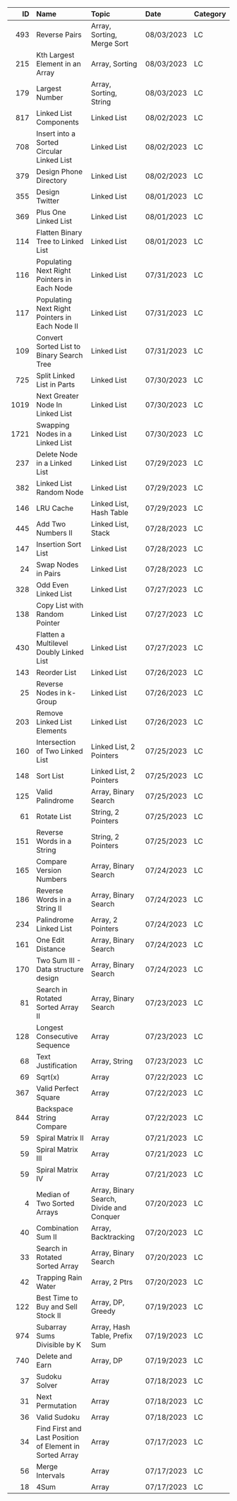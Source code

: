 |   ID | Name                                                    | Topic                                    | Date       | Category   |
|-----:|:--------------------------------------------------------|:-----------------------------------------|:-----------|:-----------|
|  493 | Reverse Pairs                                           | Array, Sorting, Merge Sort               | 08/03/2023 | LC         |
|  215 | Kth Largest Element in an Array                         | Array, Sorting                           | 08/03/2023 | LC         |
|  179 | Largest Number                                          | Array, Sorting, String                   | 08/03/2023 | LC         |
|  817 | Linked List Components                                  | Linked List                              | 08/02/2023 | LC         |
|  708 | Insert into a Sorted Circular Linked List               | Linked List                              | 08/02/2023 | LC         |
|  379 | Design Phone Directory                                  | Linked List                              | 08/02/2023 | LC         |
|  355 | Design Twitter                                          | Linked List                              | 08/01/2023 | LC         |
|  369 | Plus One Linked List                                    | Linked List                              | 08/01/2023 | LC         |
|  114 | Flatten Binary Tree to Linked List                      | Linked List                              | 08/01/2023 | LC         |
|  116 | Populating Next Right Pointers in Each Node             | Linked List                              | 07/31/2023 | LC         |
|  117 | Populating Next Right Pointers in Each Node II          | Linked List                              | 07/31/2023 | LC         |
|  109 | Convert Sorted List to Binary Search Tree               | Linked List                              | 07/31/2023 | LC         |
|  725 | Split Linked List in Parts                              | Linked List                              | 07/30/2023 | LC         |
| 1019 | Next Greater Node In Linked List                        | Linked List                              | 07/30/2023 | LC         |
| 1721 | Swapping Nodes in a Linked List                         | Linked List                              | 07/30/2023 | LC         |
|  237 | Delete Node in a Linked List                            | Linked List                              | 07/29/2023 | LC         |
|  382 | Linked List Random Node                                 | Linked List                              | 07/29/2023 | LC         |
|  146 | LRU Cache                                               | Linked List, Hash Table                  | 07/29/2023 | LC         |
|  445 | Add Two Numbers II                                      | Linked List, Stack                       | 07/28/2023 | LC         |
|  147 | Insertion Sort List                                     | Linked List                              | 07/28/2023 | LC         |
|   24 | Swap Nodes in Pairs                                     | Linked List                              | 07/28/2023 | LC         |
|  328 | Odd Even Linked List                                    | Linked List                              | 07/27/2023 | LC         |
|  138 | Copy List with Random Pointer                           | Linked List                              | 07/27/2023 | LC         |
|  430 | Flatten a Multilevel Doubly Linked List                 | Linked List                              | 07/27/2023 | LC         |
|  143 | Reorder List                                            | Linked List                              | 07/26/2023 | LC         |
|   25 | Reverse Nodes in k-Group                                | Linked List                              | 07/26/2023 | LC         |
|  203 | Remove Linked List Elements                             | Linked List                              | 07/26/2023 | LC         |
|  160 | Intersection of Two Linked List                         | Linked List, 2 Pointers                  | 07/25/2023 | LC         |
|  148 | Sort List                                               | Linked List, 2 Pointers                  | 07/25/2023 | LC         |
|  125 | Valid Palindrome                                        | Array, Binary Search                     | 07/25/2023 | LC         |
|   61 | Rotate List                                             | String, 2 Pointers                       | 07/25/2023 | LC         |
|  151 | Reverse Words in a String                               | String, 2 Pointers                       | 07/25/2023 | LC         |
|  165 | Compare Version Numbers                                 | Array, Binary Search                     | 07/24/2023 | LC         |
|  186 | Reverse Words in a String II                            | Array, Binary Search                     | 07/24/2023 | LC         |
|  234 | Palindrome Linked List                                  | Array, 2 Pointers                        | 07/24/2023 | LC         |
|  161 | One Edit Distance                                       | Array, Binary Search                     | 07/24/2023 | LC         |
|  170 | Two Sum III - Data structure design                     | Array, Binary Search                     | 07/24/2023 | LC         |
|   81 | Search in Rotated Sorted Array II                       | Array, Binary Search                     | 07/23/2023 | LC         |
|  128 | Longest Consecutive Sequence                            | Array                                    | 07/23/2023 | LC         |
|   68 | Text Justification                                      | Array, String                            | 07/23/2023 | LC         |
|   69 | Sqrt(x)                                                 | Array                                    | 07/22/2023 | LC         |
|  367 | Valid Perfect Square                                    | Array                                    | 07/22/2023 | LC         |
|  844 | Backspace String Compare                                | Array                                    | 07/22/2023 | LC         |
|   59 | Spiral Matrix II                                        | Array                                    | 07/21/2023 | LC         |
|   59 | Spiral Matrix III                                       | Array                                    | 07/21/2023 | LC         |
|   59 | Spiral Matrix IV                                        | Array                                    | 07/21/2023 | LC         |
|    4 | Median of Two Sorted Arrays                             | Array, Binary Search, Divide and Conquer | 07/20/2023 | LC         |
|   40 | Combination Sum II                                      | Array, Backtracking                      | 07/20/2023 | LC         |
|   33 | Search in Rotated Sorted Array                          | Array, Binary Search                     | 07/20/2023 | LC         |
|   42 | Trapping Rain Water                                     | Array, 2 Ptrs                            | 07/20/2023 | LC         |
|  122 | Best Time to Buy and Sell Stock II                      | Array, DP, Greedy                        | 07/19/2023 | LC         |
|  974 | Subarray Sums Divisible by K                            | Array, Hash Table, Prefix Sum            | 07/19/2023 | LC         |
|  740 | Delete and Earn                                         | Array, DP                                | 07/19/2023 | LC         |
|   37 | Sudoku Solver                                           | Array                                    | 07/18/2023 | LC         |
|   31 | Next Permutation                                        | Array                                    | 07/18/2023 | LC         |
|   36 | Valid Sudoku                                            | Array                                    | 07/18/2023 | LC         |
|   34 | Find First and Last Position of Element in Sorted Array | Array                                    | 07/17/2023 | LC         |
|   56 | Merge Intervals                                         | Array                                    | 07/17/2023 | LC         |
|   18 | 4Sum                                                    | Array                                    | 07/17/2023 | LC         |